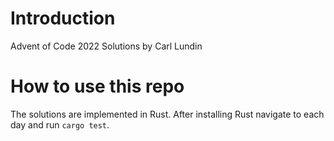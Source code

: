 # Introduction

Advent of Code 2022 Solutions by Carl Lundin

# How to use this repo

The solutions are implemented in Rust. After installing Rust navigate to each day and run `cargo test`.


